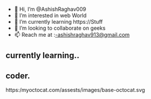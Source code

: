 - 👋 Hi, I’m @AshishRaghav009
- 👀 I’m interested in web World
- 🌱 I’m currently learning https://Stuff
- 💞️ I’m looking to collaborate on geeks
- 📫 Reach me at :-ashishraghav913@gmail.com

<!---
AshishRaghav009/AshishRaghav009 is a ✨ special ✨ repository because its `README.md` (this file) appears on your GitHub profile.
You can click the Preview link to take a look at your changes.
--->
## currently learning..
## coder.
https:/myoctocat.com/assests/images/base-octocat.svg
